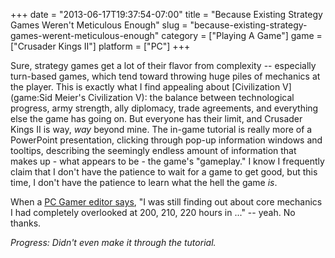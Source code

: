 +++
date = "2013-06-17T19:37:54-07:00"
title = "Because Existing Strategy Games Weren't Meticulous Enough"
slug = "because-existing-strategy-games-werent-meticulous-enough"
category = ["Playing A Game"]
game = ["Crusader Kings II"]
platform = ["PC"]
+++

Sure, strategy games get a lot of their flavor from complexity -- especially turn-based games, which tend toward throwing huge piles of mechanics at the player.  This is exactly what I find appealing about [Civilization V](game:Sid Meier's Civilization V): the balance between technological progress, army strength, ally diplomacy, trade agreements, and everything else the game has going on.  But everyone has their limit, and Crusader Kings II is way, <i>way</i> beyond mine.  The in-game tutorial is really more of a PowerPoint presentation, clicking through pop-up information windows and tooltips, describing the seemingly endless amount of information that makes up - what appears to be - the game's "gameplay."  I know I frequently claim that I don't have the patience to wait for a game to get good, but this time, I don't have the patience to learn what the hell the game <i>is</i>.

When a <a href="http://www.youtube.com/watch?v=Gke4pJ5OtIQ">PC Gamer editor says</a>, "I was still finding out about core mechanics I had completely overlooked at 200, 210, 220 hours in ..." -- yeah.  No thanks.

<i>Progress: Didn't even make it through the tutorial.</i>